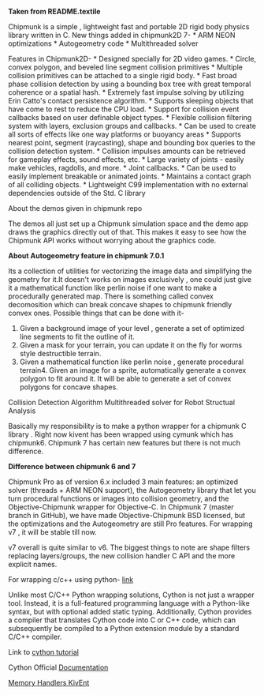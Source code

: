 **Taken from README.textile**

Chipmunk is a simple , lightweight fast and portable 2D rigid body physics library written in C. 
New things added in chipmunk2D 7-
	* ARM NEON optimizations
	* Autogeometry code
	* Multithreaded solver

Features in Chipmunk2D-
	* Designed specially for 2D video games.
	* Circle, convex polygon, and beveled line segment collision primitives
	* Multiple collision primitives can be attached to a single rigid body.
	* Fast broad phase collision detection by using a bounding box tree with great temporal coherence or a spatial hash.
	* Extremely fast impulse solving by utilizing Erin Catto's contact persistence algorithm.
	* Supports sleeping objects that have come to rest to reduce the CPU load.
	* Support for collision event callbacks based on user definable object types.
	* Flexible collision filtering system with layers, exclusion groups and callbacks.
	* Can be used to create all sorts of effects like one way platforms or buoyancy areas
	* Supports nearest point, segment (raycasting), shape and bounding box queries to the collision detection system.
	* Collision impulses amounts can be retrieved for gameplay effects, sound effects, etc.
	* Large variety of joints - easily make vehicles, ragdolls, and more.
	* Joint callbacks.
	* Can be used to easily implement breakable or animated joints.
	* Maintains a contact graph of all colliding objects.
	* Lightweight C99 implementation with no external dependencies outside of the Std. C library

About the demos given in chipmunk repo

The demos all just set up a Chipmunk simulation space and the demo app draws the graphics directly out of that. This makes it easy to see how the Chipmunk API works without worrying about the graphics code.	

**About Autogeometry feature in chipmunk 7.0.1**

Its a collection of utilities for vectorizing the image data and simplifying the geometry for it.It doesn't works on images exclusively , one could just give it a mathematical function like perlin noise if one want to make a procedurally generated map. 
There is something called convex decomosition which can break concave shapes to chipmunk friendly convex ones.
Possible things that can be done with it-
1. Given a background image of your level , generate a set of optimized line segments to fit the outline of it.
2. Given a mask for your terrain, you can update  it on the fly for worms style destructible terrain.
3. Given a mathematical function like perlin noise , generate procedural terrain4. Given an image for a sprite, automatically generate a convex polygon to fit around it. It will be able to generate a set of convex polygons for concave shapes.

Collision Detection Algorithm
Multithreaded solver for Robot Structual Analysis


Basically my responsibility is to make a python wrapper for a chipmunk C library . Right now kivent has been wrapped using cymunk which has chipmunk6. Chipmunk 7 has certain new features but there is not much difference.

**Difference between chipmunk 6 and 7**

Chipmunk Pro as of version 6.x included 3 main features: an optimized solver (threads + ARM NEON support), the Autogeometry library that let you turn procedural functions or images into collision geometry, and the Objective-Chipmunk wrapper for Objective-C. In Chipmunk 7 (master branch in GitHub), we have made Objective-Chipmunk BSD licensed, but the optimizations and the Autogeometry are still Pro features.
For wrapping v7 , it will be stable till now.

v7 overall is quite similar to v6. The biggest things to note are shape filters replacing layers/groups, the new collision handler C API and the more explicit names.

For wrapping c/c++ using python-
[link](http://intermediate-and-advanced-software-carpentry.readthedocs.io/en/latest/c++-wrapping.html)

Unlike most C/C++ Python wrapping solutions, Cython is not just a wrapper tool. Instead, it is a full-featured programming language with a Python-like syntax, but with optional added static typing. Additionally, Cython provides a compiler that translates Cython code into C or C++ code, which can subsequently be compiled to a Python extension module by a standard C/C++ compiler.


Link to [cython tutorial](https://dmtn-013.lsst.io/)

Cython Official [Documentation](http://docs.cython.org/en/latest/src/reference/language_basics.html)

[Memory Handlers KivEnt](http://kivent.org/docs/memory_handlers.html)

